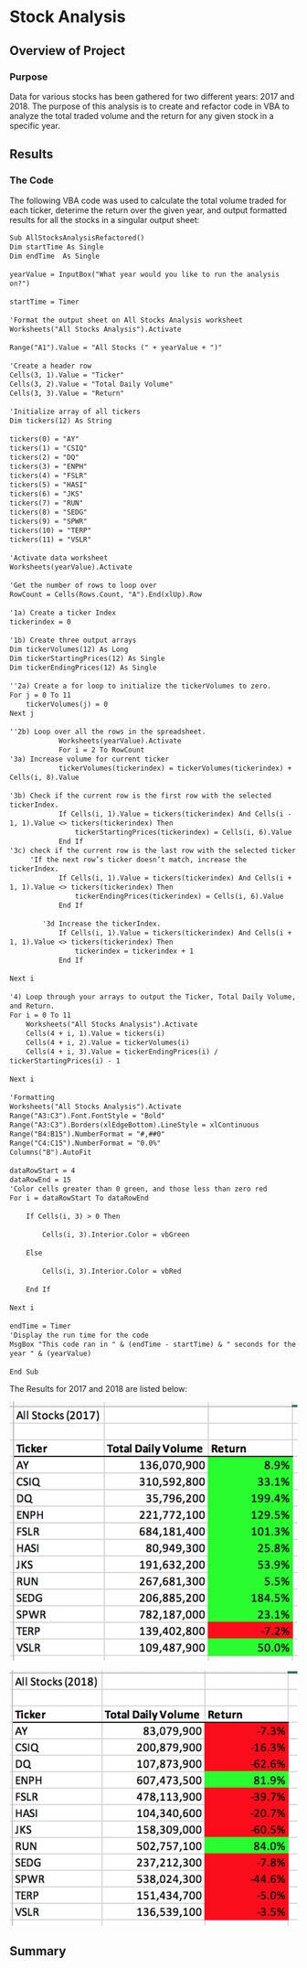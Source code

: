 # Stock Analysis

## Overview of Project

### Purpose

Data for various stocks has been gathered for two different years: 2017 and 2018. The purpose of this analysis is to create and refactor code in VBA to analyze the total traded volume and the return for any given stock in a specific year.

## Results

### The Code

The following VBA code was used to calculate the total volume traded for each ticker, deterime the return over the given year, and output formatted results for all the stocks in a singular output sheet:

    Sub AllStocksAnalysisRefactored()
    Dim startTime As Single
    Dim endTime  As Single

    yearValue = InputBox("What year would you like to run the analysis on?")

    startTime = Timer
    
    'Format the output sheet on All Stocks Analysis worksheet
    Worksheets("All Stocks Analysis").Activate
    
    Range("A1").Value = "All Stocks (" + yearValue + ")"
    
    'Create a header row
    Cells(3, 1).Value = "Ticker"
    Cells(3, 2).Value = "Total Daily Volume"
    Cells(3, 3).Value = "Return"

    'Initialize array of all tickers
    Dim tickers(12) As String
    
    tickers(0) = "AY"
    tickers(1) = "CSIQ"
    tickers(2) = "DQ"
    tickers(3) = "ENPH"
    tickers(4) = "FSLR"
    tickers(5) = "HASI"
    tickers(6) = "JKS"
    tickers(7) = "RUN"
    tickers(8) = "SEDG"
    tickers(9) = "SPWR"
    tickers(10) = "TERP"
    tickers(11) = "VSLR"
    
    'Activate data worksheet
    Worksheets(yearValue).Activate
    
    'Get the number of rows to loop over
    RowCount = Cells(Rows.Count, "A").End(xlUp).Row
    
    '1a) Create a ticker Index
    tickerindex = 0

    '1b) Create three output arrays
    Dim tickerVolumes(12) As Long
    Dim tickerStartingPrices(12) As Single
    Dim tickerEndingPrices(12) As Single
    
    ''2a) Create a for loop to initialize the tickerVolumes to zero.
    For j = 0 To 11
        tickerVolumes(j) = 0
    Next j
            
    ''2b) Loop over all the rows in the spreadsheet.
                Worksheets(yearValue).Activate
                For i = 2 To RowCount
    '3a) Increase volume for current ticker
                tickerVolumes(tickerindex) = tickerVolumes(tickerindex) + Cells(i, 8).Value
            
    '3b) Check if the current row is the first row with the selected tickerIndex.
                If Cells(i, 1).Value = tickers(tickerindex) And Cells(i - 1, 1).Value <> tickers(tickerindex) Then
                    tickerStartingPrices(tickerindex) = Cells(i, 6).Value
                End If
    '3c) check if the current row is the last row with the selected ticker
         'If the next row’s ticker doesn’t match, increase the tickerIndex.
                If Cells(i, 1).Value = tickers(tickerindex) And Cells(i + 1, 1).Value <> tickers(tickerindex) Then
                    tickerEndingPrices(tickerindex) = Cells(i, 6).Value
                End If
                
            '3d Increase the tickerIndex.
                If Cells(i, 1).Value = tickers(tickerindex) And Cells(i + 1, 1).Value <> tickers(tickerindex) Then
                    tickerindex = tickerindex + 1
                End If
    
    Next i
    
    '4) Loop through your arrays to output the Ticker, Total Daily Volume, and Return.
    For i = 0 To 11
        Worksheets("All Stocks Analysis").Activate
        Cells(4 + i, 1).Value = tickers(i)
        Cells(4 + i, 2).Value = tickerVolumes(i)
        Cells(4 + i, 3).Value = tickerEndingPrices(i) / tickerStartingPrices(i) - 1
        
    Next i
    
    'Formatting
    Worksheets("All Stocks Analysis").Activate
    Range("A3:C3").Font.FontStyle = "Bold"
    Range("A3:C3").Borders(xlEdgeBottom).LineStyle = xlContinuous
    Range("B4:B15").NumberFormat = "#,##0"
    Range("C4:C15").NumberFormat = "0.0%"
    Columns("B").AutoFit

    dataRowStart = 4
    dataRowEnd = 15
    'Color cells greater than 0 green, and those less than zero red
    For i = dataRowStart To dataRowEnd
        
        If Cells(i, 3) > 0 Then
            
            Cells(i, 3).Interior.Color = vbGreen
            
        Else
        
            Cells(i, 3).Interior.Color = vbRed
            
        End If
        
    Next i
 
    endTime = Timer
    'Display the run time for the code
    MsgBox "This code ran in " & (endTime - startTime) & " seconds for the year " & (yearValue)

    End Sub

The Results for 2017 and 2018 are listed below:

![image_name](Resources/2017.png)

![image_name](Resources/2018.png)

## Summary

